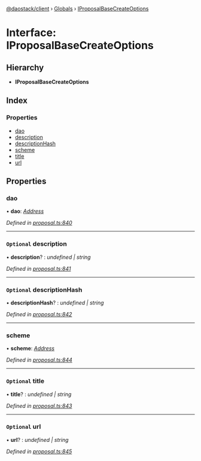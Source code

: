 [@daostack/client](../README.md) › [Globals](../globals.md) › [IProposalBaseCreateOptions](iproposalbasecreateoptions.md)

# Interface: IProposalBaseCreateOptions

## Hierarchy

* **IProposalBaseCreateOptions**

## Index

### Properties

* [dao](iproposalbasecreateoptions.md#dao)
* [description](iproposalbasecreateoptions.md#optional-description)
* [descriptionHash](iproposalbasecreateoptions.md#optional-descriptionhash)
* [scheme](iproposalbasecreateoptions.md#scheme)
* [title](iproposalbasecreateoptions.md#optional-title)
* [url](iproposalbasecreateoptions.md#optional-url)

## Properties

###  dao

• **dao**: *[Address](../globals.md#address)*

*Defined in [proposal.ts:840](https://github.com/daostack/client/blob/0eadcce/src/proposal.ts#L840)*

___

### `Optional` description

• **description**? : *undefined | string*

*Defined in [proposal.ts:841](https://github.com/daostack/client/blob/0eadcce/src/proposal.ts#L841)*

___

### `Optional` descriptionHash

• **descriptionHash**? : *undefined | string*

*Defined in [proposal.ts:842](https://github.com/daostack/client/blob/0eadcce/src/proposal.ts#L842)*

___

###  scheme

• **scheme**: *[Address](../globals.md#address)*

*Defined in [proposal.ts:844](https://github.com/daostack/client/blob/0eadcce/src/proposal.ts#L844)*

___

### `Optional` title

• **title**? : *undefined | string*

*Defined in [proposal.ts:843](https://github.com/daostack/client/blob/0eadcce/src/proposal.ts#L843)*

___

### `Optional` url

• **url**? : *undefined | string*

*Defined in [proposal.ts:845](https://github.com/daostack/client/blob/0eadcce/src/proposal.ts#L845)*
